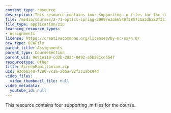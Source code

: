```yaml
---
content_type: resource
description: This resource contains four supporting .m files for the course.
file: /media/courses/2-71-optics-spring-2009/e3d66540f2807c1a2dba82f2c1abc94d_ScreenHamiltonian.zip
file_type: application/zip
learning_resource_types:
- Assignments
license: https://creativecommons.org/licenses/by-nc-sa/4.0/
ocw_type: OCWFile
parent_title: Assignments
parent_type: CourseSection
parent_uid: 9e91e110-cd2b-2d2c-0492-a5b581ce5547
resourcetype: Other
title: ScreenHamiltonian.zip
uid: e3d66540-f280-7c1a-2dba-82f2c1abc94d
video_files:
  video_thumbnail_file: null
video_metadata:
  youtube_id: null
---
```

This resource contains four supporting .m files for the course.